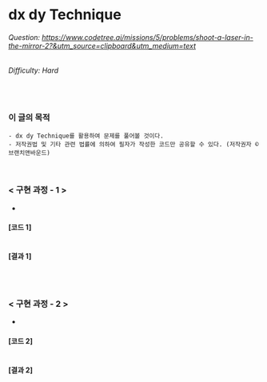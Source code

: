 # dx dy Technique
###### Question: https://www.codetree.ai/missions/5/problems/shoot-a-laser-in-the-mirror-2?&utm_source=clipboard&utm_medium=text
###### Difficulty: Hard
<br/>

### 이 글의 목적
    - dx dy Technique를 활용하여 문제를 풀어볼 것이다.
    - 저작권법 및 기타 관련 법률에 의하여 필자가 작성한 코드만 공유할 수 있다. (저작권자 © 브랜치앤바운드)
<br/>

### < 구현 과정 - 1 >
- 
#### [코드 1]
```python

```
#### [결과 1]
```plaintext

```
<br/>

### < 구현 과정 - 2 >
- 
#### [코드 2]
```python

```
#### [결과 2]
```plaintext

```
